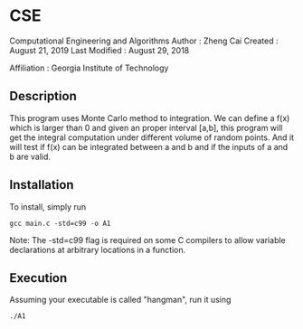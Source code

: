 # CSE
Computational Engineering and Algorithms
Author          : Zheng Cai
Created         : August 21, 2019
Last Modified   : August 29, 2018

Affiliation          : Georgia Institute of Technology


Description
-------------

This program uses Monte Carlo method to integration. We can define a f(x) which is larger than 0 and given an proper  interval [a,b], this program will get the integral computation  under different volume of random points. And it will test if f(x) can be integrated between a and b and if the inputs of a and b are valid.


Installation
------------

To install, simply run

    gcc main.c -std=c99 -o A1

Note: The -std=c99 flag is required on some C compilers
to allow variable declarations at arbitrary locations in
a function.

Execution
-----------

Assuming your executable is called "hangman", run it using

    ./A1


